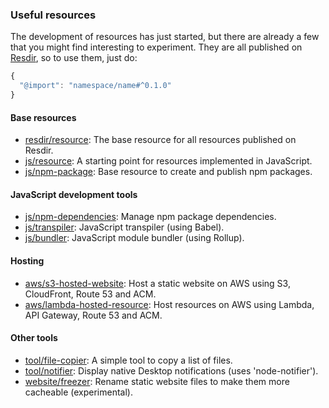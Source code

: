 ### Useful resources

The development of resources has just started, but there are already a few that you might find interesting to experiment. They are all published on [Resdir](${RESDIR_WEBSITE_URL}), so to use them, just do:

```js
{
  "@import": "namespace/name#^0.1.0"
}
```

#### Base resources

* [resdir/resource](https://github.com/resdir/resdir/tree/master/resources/resdir/resource): The base resource for all resources published on Resdir.
* [js/resource](https://github.com/resdir/resdir/tree/master/resources/js/resource): A starting point for resources implemented in JavaScript.
* [js/npm-package](https://github.com/resdir/resdir/tree/master/resources/js/npm-package): Base resource to create and publish npm packages.

#### JavaScript development tools

* [js/npm-dependencies](https://github.com/resdir/resdir/tree/master/resources/js/npm-dependencies): Manage npm package dependencies.
* [js/transpiler](https://github.com/resdir/resdir/tree/master/resources/js/transpiler): JavaScript transpiler (using Babel).
* [js/bundler](https://github.com/resdir/resdir/tree/master/resources/js/bundler): JavaScript module bundler (using Rollup).

#### Hosting

* [aws/s3-hosted-website](https://github.com/resdir/resdir/tree/master/resources/aws/s3-hosted-website): Host a static website on AWS using S3, CloudFront, Route 53 and ACM.
* [aws/lambda-hosted-resource](https://github.com/resdir/resdir/tree/master/resources/aws/lambda-hosted-resource): Host resources on AWS using Lambda, API Gateway, Route 53 and ACM.

#### Other tools

* [tool/file-copier](https://github.com/resdir/resdir/tree/master/resources/tool/file-copier): A simple tool to copy a list of files.
* [tool/notifier](https://github.com/resdir/resdir/tree/master/resources/tool/notifier): Display native Desktop notifications (uses 'node-notifier').
* [website/freezer](https://github.com/resdir/resdir/tree/master/resources/website/freezer): Rename static website files to make them more cacheable (experimental).
